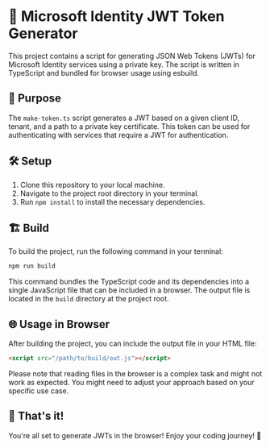 # 🚀 Microsoft Identity JWT Token Generator

This project contains a script for generating JSON Web Tokens (JWTs) for Microsoft Identity services using a private key. The script is written in TypeScript and bundled for browser usage using esbuild. 

## 🎯 Purpose

The `make-token.ts` script generates a JWT based on a given client ID, tenant, and a path to a private key certificate. This token can be used for authenticating with services that require a JWT for authentication.

## 🛠️ Setup

1. Clone this repository to your local machine.
2. Navigate to the project root directory in your terminal.
3. Run `npm install` to install the necessary dependencies.

## 🏗️ Build

To build the project, run the following command in your terminal:

```bash
npm run build
```

This command bundles the TypeScript code and its dependencies into a single JavaScript file that can be included in a browser. The output file is located in the `build` directory at the project root.

## 🌐 Usage in Browser

After building the project, you can include the output file in your HTML file:

```html
<script src="/path/to/build/out.js"></script>
```

Please note that reading files in the browser is a complex task and might not work as expected. You might need to adjust your approach based on your specific use case.

## 🎉 That's it! 

You're all set to generate JWTs in the browser! Enjoy your coding journey! 🚀